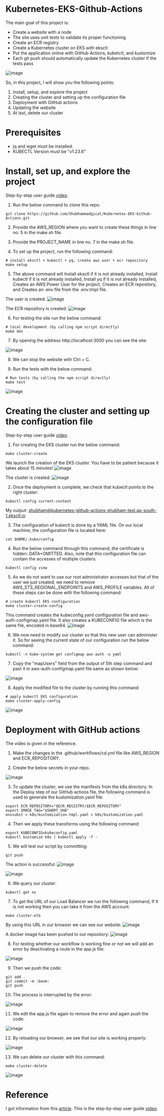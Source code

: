 # Kubernetes-EKS-Github-Actions

The main goal of this project is:
  - Create a website with a node
  - The site uses unit tests to validate its proper functioning
  - Create an ECR registry
  - Create a Kubernetes cluster on EKS with eksctl
  - Put the application online with GitHub Actions, kubetctl, and kustomize
  - Each git push should automatically update the Kubernetes cluster if the tests pass

![image](https://github.com/Shubhammadgical/Kubernetes-EKS-Github-Actions/assets/101810595/5e0be5b8-bd2f-4a07-826b-b4b82250391d)

So, in this project, I will show you the following points:

  1. Install, setup, and explore the project
  2. Creating the cluster and setting up the configuration file
  3. Deployment with GitHub actions
  4. Updating the website
  5. At last, delete our cluster 

# Prerequisites
  - jq and wget must be installed.
  - KUBECTL Version must be "v1.23.6"

# Install, set up, and explore the project
Step-by-step user guide [video](https://drive.google.com/file/d/1W7lyXr4p1Mr3JwXX40kw9NmxCA1vNa69/view?usp=sharing).

1. Run the below command to clone this repo:

```
git clone https://github.com/Shubhammadgical/Kubernetes-EKS-Github-Actions.git
```
2. Provide the AWS_REGION where you want to create these things in line no. 5 in the make.sh file.

3. Provide the PROJECT_NAME in line no. 7 in the make.sh file.

4. To set up the project, run the following command:

```
# install eksctl + kubectl + yq, create aws user + ecr repository
make setup
```
5. The above command will Install eksctl if it is not already installed, Install kubectl if it is not already installed, Install yq if it is not already installed, Creates an AWS Power User for the project, Creates an ECR repository, and Creates an .env file from the .env.tmpl file.

The user is created:
![image](https://github.com/Shubhammadgical/Kubernetes-EKS-Github-Actions/assets/101810595/30f8b453-bb0d-4c27-a184-64500ae7879f)

The ECR repository is created:
![image](https://github.com/Shubhammadgical/Kubernetes-EKS-Github-Actions/assets/101810595/6ebed24d-ab5d-4bec-8974-dccc472c3398)

6. For testing the site run the below command:

```
# local development (by calling npm script directly)
make dev
```
7. By opening the address http://localhost:3000 you can see the site:

![image](https://github.com/Shubhammadgical/Kubernetes-EKS-Github-Actions/assets/101810595/efb756f0-d44d-462e-8e64-b3f552db2bad)

8. We can stop the website with Ctrl + C.

9. Run the tests with the below command:

```
# Run tests (by calling the npm script directly)
make test
```
![image](https://github.com/Shubhammadgical/Kubernetes-EKS-Github-Actions/assets/101810595/68cf7e75-15c3-4d8e-b290-693f18e88b95)

# Creating the cluster and setting up the configuration file
Step-by-step user guide [video](https://drive.google.com/file/d/1Z0jYnAbTbeaO02MwGaYszh_SberZnwgu/view?usp=sharing).

1. For creating the EKS cluster run the below command:

```
make cluster-create
```
We launch the creation of the EKS cluster. You have to be patient because it takes about 15 minutes!
![image](https://github.com/Shubhammadgical/Kubernetes-EKS-Github-Actions/assets/101810595/fc61c383-fbea-4f0f-ac6f-9ad4987594ac)

The cluster is created:
![image](https://github.com/Shubhammadgical/Kubernetes-EKS-Github-Actions/assets/101810595/2028a622-3da3-4f26-968f-77fbd97049be)

2. Once the deployment is complete, we check that kubectl points to the right cluster:

```
kubectl config current-context
```
My output: shubham@kubernetes-github-actions-shubham-test.ap-south-1.eksctl.io

3. The configuration of kubectl is done by a YAML file. On our local machine, the configuration file is located here:

```
cat $HOME/.kube/config
```

4. Run the below command through this command, the certificate is hidden: DATA+OMITTED. Also, note that this configuration file can contain the accesses of multiple clusters.

```
kubectl config view
```

5. As we do not want to use our root administrator accesses but that of the user we just created, we need to remove AWS_STS_REGIONAL_ENDPOINTS and AWS_PROFILE variables. All of these steps can be done with the following command:

```
# create kubectl EKS configuration
make cluster-create-config
```
This command creates the kubeconfig.yaml configuration file and aws-auth-configmap.yaml file. It also creates a KUBECONFIG file which is the same file, encoded in base64.
![image](https://github.com/Shubhammadgical/Kubernetes-EKS-Github-Actions/assets/101810595/893c8a9d-ab8f-4e6b-9761-31afde76022d)

6. We now need to modify our cluster so that this new user can administer it. So for seeing the current state of our configuration run the below command:

```
kubectl -n kube-system get configmap aws-auth -o yaml
```
7. Copy the "mapUsers" field from the output of 5th step command and past it in aws-auth-configmap.yaml file same as shown below:

![image](https://github.com/Shubhammadgical/Kubernetes-EKS-Github-Actions/assets/101810595/04cef667-b75b-41f4-a530-5ccbeaf599e4)

8. Apply the modified file to the cluster by running this command:

```
# apply kubectl EKS configuration
make cluster-apply-config
```
![image](https://github.com/Shubhammadgical/Kubernetes-EKS-Github-Actions/assets/101810595/455aad0f-b9a2-4102-ad2e-67ceac82ccc3)

# Deployment with GitHub actions

The video is given in the reference.

1. Make the changes in the .github/workflows/cd.yml file like AWS_REGION and ECR_REPOSITORY.

2. Create the below secrets in your repo.

![image](https://github.com/Shubhammadgical/Kubernetes-EKS-Github-Actions/assets/101810595/07cbfcea-0620-4fed-8fbc-d0ae6befa4c9)

3. To update the cluster, we use the manifests from the k8s directory. In the Deploy step of our GitHub actions file, the following command is used to generate the kustomization.yaml file:

```
export ECR_REPOSITORY="$ECR_REGISTRY/$ECR_REPOSITORY"
export IMAGE_TAG="$SHORT_SHA"
envsubst < k8s/kustomization.tmpl.yaml > k8s/kustomization.yaml
```

4. Then we apply these transforms using the following command:

```
export KUBECONFIG=kubeconfig.yaml
kubectl kustomize k8s | kubectl apply -f -
```

5. We will test our script by committing:

```
git push
```

The action is successful:
![image](https://github.com/Shubhammadgical/Kubernetes-EKS-Github-Actions/assets/101810595/f3448373-62f9-4e41-aea2-ad3a3b6820e9)

![image](https://github.com/Shubhammadgical/Kubernetes-EKS-Github-Actions/assets/101810595/6c76b6c1-b3dd-4cf1-bdf7-bef357c2e22b)

6. We query our cluster:

```
kubectl get ns
```

7. To get the URL of our Load Balancer we run the following command, If it is not working then you can take it from the AWS account:

```
make cluster-elb
```

By using this URL in our browser we can see our website:
![image](https://github.com/Shubhammadgical/Kubernetes-EKS-Github-Actions/assets/101810595/eac8c415-4f10-4272-b410-1cf375ef7fed)

A docker image has been pushed to our repository:
![image](https://github.com/Shubhammadgical/Kubernetes-EKS-Github-Actions/assets/101810595/5dec5481-ae01-4ada-aafb-d37dce12bc0b)

8. For testing whether our workflow is working fine or not we will add an error by deactivating a route in the app.js file:

![image](https://github.com/Shubhammadgical/Kubernetes-EKS-Github-Actions/assets/101810595/05893e84-17c0-49a6-b86b-f47669d53596)

9. Then we push the code:

```
git add .
git commit -m :boom:
git push
```

10. The process is interrupted by the error:

![image](https://github.com/Shubhammadgical/Kubernetes-EKS-Github-Actions/assets/101810595/8e32d7ed-a95c-4a70-8d4d-991fdc2cb4d6)

11. We edit the app.js file again to remove the error and again push the code:

![image](https://github.com/Shubhammadgical/Kubernetes-EKS-Github-Actions/assets/101810595/d9196dc1-08f8-4665-85b9-15f933c15555)

12. By reloading our browser, we see that our site is working properly:

![image](https://github.com/Shubhammadgical/Kubernetes-EKS-Github-Actions/assets/101810595/a917e760-360e-41f7-b9ca-a59b5e84b6f3)

13. We can delete our cluster with this command:

```
make cluster-delete
```
![image](https://github.com/Shubhammadgical/Kubernetes-EKS-Github-Actions/assets/101810595/493ba199-7b88-48ec-bb02-fb261f6b3c2e)

# Reference

I got information from this [article](https://medium.com/@jerome.decoster/kubernetes-eks-github-actions-a874321fb9b4). This is the step-by-step user guide [video](https://drive.google.com/file/d/1FtUGLTKm_EMbYgahOgbjN6fQiLmq-fNR/view?usp=sharing).

